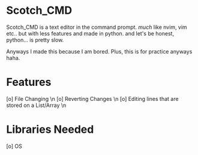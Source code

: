 # Scotch_CMD

Scotch_CMD is a text editor in the command prompt. *much* like nvim, vim etc.. but with less features and made in python.
and let's be honest, python... is pretty slow.

Anyways I made this because I am bored. Plus, this is for practice anyways haha.

# Features
[o] File Changing \n 
[o] Reverting Changes \n
[o] Editing lines that are stored on a List/Array \n

# Libraries Needed
[o] OS